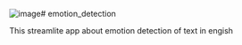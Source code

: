![image](https://github.com/user-attachments/assets/0f019425-bd53-44b5-a279-2be935b8ed14)# emotion_detection

This streamlite app about emotion detection of text in engish
